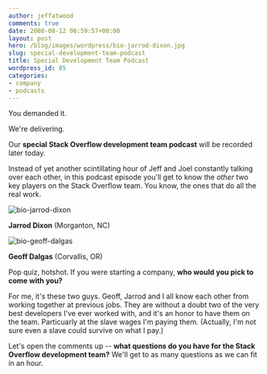 ```yaml
---
author: jeffatwood
comments: true
date: 2008-08-12 06:59:57+00:00
layout: post
hero: /blog/images/wordpress/bio-jarrod-dixon.jpg
slug: special-development-team-podcast
title: Special Development Team Podcast
wordpress_id: 85
categories:
- company
- podcasts
---
```



You demanded it.



We're delivering.



Our **special Stack Overflow development team podcast** will be recorded later today.



Instead of yet another scintillating hour of Jeff and Joel constantly talking over each other, in this podcast episode you'll get to know the _other_ two key players on the Stack Overflow team. You know, the ones that do all the real work.



![bio-jarrod-dixon](/blog/images/wordpress/bio-jarrod-dixon.jpg)



**Jarrod Dixon** (Morganton, NC)



![bio-geoff-dalgas](/blog/images/wordpress/bio-geoff-dalgas.jpg)



**Geoff Dalgas** (Corvallis, OR)



Pop quiz, hotshot. If you were starting a company, **who would you pick to come with you?**



For me, it's these two guys. Geoff, Jarrod and I all know each other from working together at previous jobs. They are without a doubt two of the very best developers I've ever worked with, and it's an honor to have them on the team. Particuarly at the slave wages I'm paying them.  (Actually, I'm not sure even a slave could survive on what I pay.)



Let's open the comments up -- **what questions do you have for the Stack Overflow development team?** We'll get to as many questions as we can fit in an hour.

